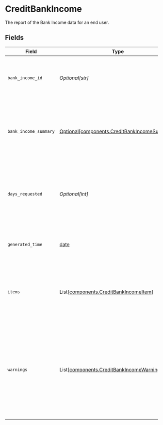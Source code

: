 # CreditBankIncome

The report of the Bank Income data for an end user.


## Fields

| Field                                                                                                                                                        | Type                                                                                                                                                         | Required                                                                                                                                                     | Description                                                                                                                                                  |
| ------------------------------------------------------------------------------------------------------------------------------------------------------------ | ------------------------------------------------------------------------------------------------------------------------------------------------------------ | ------------------------------------------------------------------------------------------------------------------------------------------------------------ | ------------------------------------------------------------------------------------------------------------------------------------------------------------ |
| `bank_income_id`                                                                                                                                             | *Optional[str]*                                                                                                                                              | :heavy_minus_sign:                                                                                                                                           | The unique identifier associated with the Bank Income Report.                                                                                                |
| `bank_income_summary`                                                                                                                                        | [Optional[components.CreditBankIncomeSummary]](../../models/components/creditbankincomesummary.md)                                                           | :heavy_minus_sign:                                                                                                                                           | Summary for bank income across all income sources and items (max history of 730 days).                                                                       |
| `days_requested`                                                                                                                                             | *Optional[int]*                                                                                                                                              | :heavy_minus_sign:                                                                                                                                           | The number of days requested by the customer for the Bank Income Report.                                                                                     |
| `generated_time`                                                                                                                                             | [date](https://docs.python.org/3/library/datetime.html#date-objects)                                                                                         | :heavy_minus_sign:                                                                                                                                           | The time when the Bank Income Report was generated.                                                                                                          |
| `items`                                                                                                                                                      | List[[components.CreditBankIncomeItem](../../models/components/creditbankincomeitem.md)]                                                                     | :heavy_minus_sign:                                                                                                                                           | The list of Items in the report along with the associated metadata about the Item.                                                                           |
| `warnings`                                                                                                                                                   | List[[components.CreditBankIncomeWarning](../../models/components/creditbankincomewarning.md)]                                                               | :heavy_minus_sign:                                                                                                                                           | If data from the Bank Income report was unable to be retrieved, the warnings will contain information about the error that caused the data to be incomplete. |
